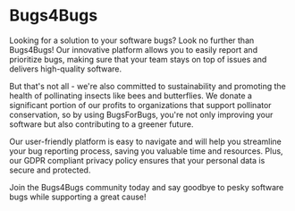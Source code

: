 # Bugs4Bugs

Looking for a solution to your software bugs? Look no further than Bugs4Bugs! Our innovative platform allows you to easily report and prioritize bugs, making sure that your team stays on top of issues and delivers high-quality software.

But that's not all - we're also committed to sustainability and promoting the health of pollinating insects like bees and butterflies. We donate a significant portion of our profits to organizations that support pollinator conservation, so by using BugsForBugs, you're not only improving your software but also contributing to a greener future.

Our user-friendly platform is easy to navigate and will help you streamline your bug reporting process, saving you valuable time and resources. Plus, our GDPR compliant privacy policy ensures that your personal data is secure and protected.

Join the Bugs4Bugs community today and say goodbye to pesky software bugs while supporting a great cause!
